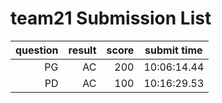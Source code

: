 # team21 Submission List
question | result | score | submit time
----:|----:|-----:|-----
PG | AC | 200 | 10:06:14.44 
PD | AC | 100 | 10:16:29.53 
